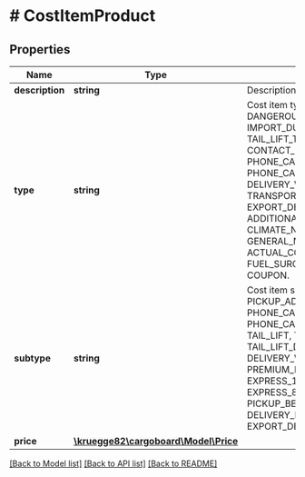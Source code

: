 # # CostItemProduct

## Properties

Name | Type | Description | Notes
------------ | ------------- | ------------- | -------------
**description** | **string** | Description for cost item. |
**type** | **string** | Cost item type. Possible values: DANGEROUS_GOODS, PRIVATE_CUSTOMER, IMPORT_DUTIES, CONTACT_BEFORE_PICKUP, TAIL_LIFT_TRUCK, PREMIUM_DELIVERY, CONTACT_BEFORE_DELIVERY, PHONE_CALL_FROM_DRIVER_BEFORE_DELIVERY, PHONE_CALL_FROM_DRIVER_BEFORE_PICKUP, DELIVERY_WITHOUT_CONSIGNEE_PRESENCE, TRANSPORT_INSURANCE, EXPORT_DECLARATION, ADDITIONAL_PRODUCTS, PALLET_EXCHANGE, CLIMATE_NEUTRAL_SURCHARGE, SHIPMENT, GENERAL_MARGIN, CUSTOMIZED_MARGIN, ACTUAL_COST_CORRECTION, FUEL_SURCHARGE, CUSTOMER_DISCOUNT, COUPON. |
**subtype** | **string** | Cost item subtype. Possible values: PICKUP_ADVISE, DELIVERY_ADVISE, PHONE_CALL_FROM_DRIVER_BEFORE_PICKUP, PHONE_CALL_FROM_DRIVER_BEFORE_DELIVERY, TAIL_LIFT, TAIL_LIFT_PICKUP, TAIL_LIFT_DELIVERY, DELIVERY_WHITOUT_CONSIGNEE_PRESENCE, PREMIUM_DELIVERY, PRIVATE_CONSIGNEE, EXPRESS_16, EXPRESS_12, EXPRESS_10, EXPRESS_8, FIX_16, FIX_12, FIX_10, FIX_8, PICKUP_BEFORE_12, PICKUP_AFTER_12, DELIVERY_BEFORE_12, DELIVERY_AFTER_12, EXPORT_DECLARATION, IMPORT_DECLARATION. |
**price** | [**\kruegge82\cargoboard\Model\Price**](Price.md) |  |

[[Back to Model list]](../../README.md#models) [[Back to API list]](../../README.md#endpoints) [[Back to README]](../../README.md)
